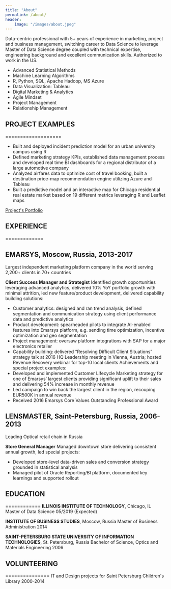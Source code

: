 ```yaml
---
title: "About"
permalink: /about/
header:
    image: "/images/about.jpeg"
---
```

Data-centric professional with 5+ years of experience in marketing, project and business management, switching career to Data Science to leverage Master of Data Science degree coupled with technical expertise, engineering background and excellent communication skills. Authorized to work in the US.

* Advanced Statistical Methods
* Machine Learning Algorithms
* R, Python, SQL, Apache Hadoop, MS Azure
* Data Visualization: Tableau
* Digital Marketing & Analytics
* Agile Mindset
* Project Management
* Relationship Management

## PROJECT EXAMPLES
===================

* Built and deployed incident prediction model for an urban university campus using R
* Defined marketing strategy KPIs, established data management process and developed real time BI dashboards for a regional distributor of a large automotive company
* Analyzed airfares data to optimize cost of travel booking, built a destination price-map recommendation engine utilizing Azure and Tableau
* Built a predictive model and an interactive map for Chicago residential real estate market based on 19 different metrics leveraging R and Leaflet maps

[Project's Portfolio](http://mikhailr.com/)


## EXPERIENCE
=============

**EMARSYS**, Moscow, Russia, 2013-2017
------------------------------------
Largest independent marketing platform company in the world serving 2,200+ clients in 70+ countries

**Client Success Manager and Strategist**
Identified growth opportunities leveraging advanced analytics, delivered 10% YoY portfolio growth with minimal attrition, led new feature/product development, delivered capability building solutions:
* Customer analytics: designed and ran trend analysis, defined segmentation and communication strategy using client performance data and predictive analytics
* Product development: spearheaded pilots to integrate AI-enabled features into Emarsys platform, e.g. sending time optimization, incentive optimization and geo segmentation
* Project management: oversaw platform integrations with SAP for a major electronics retailer
* Capability building: delivered “Resolving Difficult Client Situations” strategy talk at 2016 HQ Leadership meeting in Vienna, Austria; hosted Revenue Recovery webinar for top-10 local clients
Achievements and special project examples:
* Developed and implemented Customer Lifecycle Marketing strategy for one of Emarsys’ largest clients providing significant uplift to their sales and delivering 54% increase in monthly revenue
* Led campaign to win back the largest client in the region, recouping EUR500K in annual revenue
* Received 2016 Emarsys Core Values Outstanding Professional Award

**LENSMASTER**, Saint-Petersburg, Russia, 2006-2013
-----------------------------------------------
Leading Optical retail chain in Russia

**Store General Manager**
Managed downtown store delivering consistent annual growth, led special projects:
* Developed store-level data-driven sales and conversion strategy grounded in statistical analysis
* Managed pilot of Oracle Reporting/BI platform, documented key learnings and supported rollout

## EDUCATION
============
**ILLINOIS INSTITUTE OF TECHNOLOGY**, Chicago, IL
Master of Data Science 05/2019 (Expected)

**INSTITUTE OF BUSINESS STUDIES**, Moscow, Russia
Master of Business Administration 2014

**SAINT-PETERSBURG STATE UNIVERSITY OF INFORMATION TECHNOLOGIES**, St. Petersburg, Russia
Bachelor of Science, Optics and Materials Engineering 2006

## VOLUNTEERING
===============
IT and Design projects for Saint Petersburg Children's Library 2000-2014
